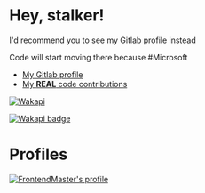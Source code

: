 # Hey, stalker!

I'd recommend you to see my Gitlab profile instead

Code will start moving there because #Microsoft

- [My Gitlab profile](https://gitlab.com/FMGordillo)
- [My **REAL** code contributions](https://wakatime.com/@FMGordillo)

[![Wakapi](https://github-readme-stats.vercel.app/api/wakatime?username=fmgordillo&api_domain=wakapi.facundogordillo.com&bg_color=1A202C&title_color=2F855A&icon_color=2F855A&text_color=ffffff&custom_title=Wakapi%20Week%20Stats&layout=compact)](https://github-readme-stats.vercel.app/api/wakatime?username=fmgordillo&api_domain=wakapi.facundogordillo.com&bg_color=1A202C&title_color=2F855A&icon_color=2F855A&text_color=ffffff&custom_title=Wakapi%20Week%20Stats&layout=compact)

[![Wakapi badge](https://wakapi.facundogordillo.com/api/badge/fmgordillo/fmgordillo/interval:30%20days?label=last%2030d)](https://wakapi.facundogordillo.com/api/badge/fmgordillo/fmgordillo/interval:30%20days?label=last%2030d)

# Profiles

[![FrontendMaster's profile](https://images.opencollective.com/frontendmasters/0b9cda4/logo/256.png?height=64)](https://frontendmasters.com/u/fmgordillo/)
